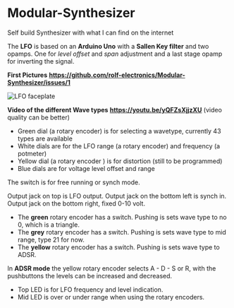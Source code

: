 # Modular-Synthesizer
Self build Synthesizer with what I can find on the internet

The **LFO** is based on an **Arduino Uno** with a **Sallen Key filter** and two opamps. One for *level offset* and *span* adjustment and a last stage opamp for inverting the signal.

**First Pictures** **https://github.com/rolf-electronics/Modular-Synthesizer/issues/1**

![LFO faceplate](https://user-images.githubusercontent.com/64435848/89296148-3d314680-d662-11ea-8227-97217c828683.JPG)


**Video of the different Wave types** **https://youtu.be/yQFZsXjjzXU**
(video quality can be better)

* Green dial   (a rotary encoder) is for selecting a wavetype, currently 43 types are available
* White dials  are for the LFO range (a rotary encoder) and frequency (a potmeter)
* Yellow dial  (a rotary encoder ) is for distortion (still to be programmed)
* Blue dials   are for voltage level offset and range

The switch is for free running or synch mode.

Output jack on top is LFO output. 
Output jack on the bottom left is synch in. 
Output jack on the bottom right, fixed 0-10 volt.

* The **green**  rotary encoder has a switch. Pushing is sets wave type to no 0, which is a triangle.
* The **grey**   rotary encoder has a switch. Pushing is sets wave type to mid range, type 21 for now.
* The **yellow** rotary encoder has a switch. Pushing is sets wave type to ADSR.

In **ADSR mode** the yellow rotary encoder selects A - D - S or R, with the pushbuttons the levels can be increased and decreased.

* Top LED is for LFO frequency and level indication.
* Mid LED is over or under range when using the rotary encoders.

